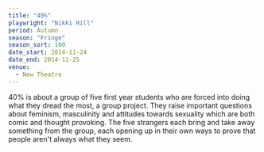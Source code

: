 ```yaml
---
title: "40%"
playwright: "Nikki Hill"
period: Autumn
season: "Fringe"
season_sort: 100
date_start: 2014-11-24
date_end: 2014-11-25
venue:
  - New Theatre
---
```


40% is about a group of five first year students who are forced into doing what they dread the most, a group project. They raise important questions about feminism, masculinity and attitudes towards sexuality which are both comic and thought provoking. The five strangers each bring and take away something from the group, each opening up in their own ways to prove that people aren't always what they seem.
